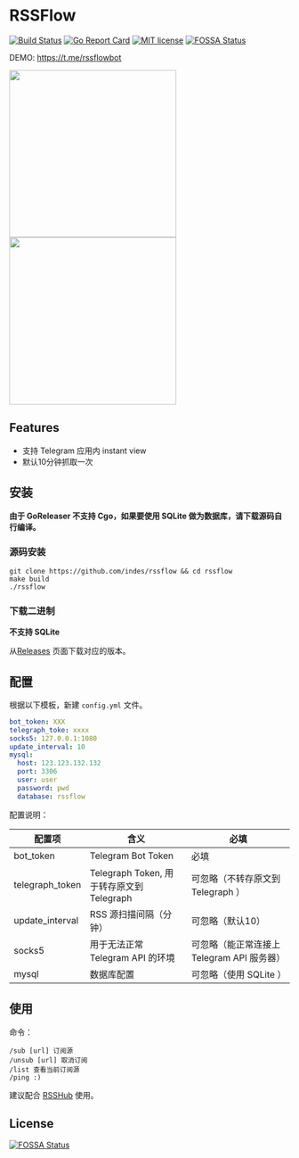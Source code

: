 # RSSFlow

[![Build Status](https://travis-ci.org/indes/rssflow.svg?branch=master)](https://travis-ci.org/indes/rssflow)
[![Go Report Card](https://goreportcard.com/badge/github.com/indes/rssflow)](https://goreportcard.com/report/github.com/indes/rssflow)
[![MIT license](https://img.shields.io/github/license/indes/rssflow.svg)](https://github.com/indes/rssflow/blob/master/LICENSE)
[![FOSSA Status](https://app.fossa.io/api/projects/git%2Bgithub.com%2Findes%2Frssflow.svg?type=shield)](https://app.fossa.io/projects/git%2Bgithub.com%2Findes%2Frssflow?ref=badge_shield)

DEMO: https://t.me/rssflowbot

<img src="https://raw.githubusercontent.com/indes/rssflow/master/images/IMG_1525.jpg" width = "300"/>
<img src="https://raw.githubusercontent.com/indes/rssflow/master/images/rssflow_demo.gif" width = "300"/>


## Features  

- 支持 Telegram 应用内 instant view
- 默认10分钟抓取一次

## 安装

**由于 GoReleaser 不支持 Cgo，如果要使用 SQLite 做为数据库，请下载源码自行编译。**  

### 源码安装

```shell
git clone https://github.com/indes/rssflow && cd rssflow
make build
./rssflow
```

### 下载二进制

**不支持 SQLite**  

从[Releases](https://github.com/indes/rssflow/releases) 页面下载对应的版本。

## 配置

根据以下模板，新建 `config.yml` 文件。

```yml
bot_token: XXX
telegraph_toke: xxxx
socks5: 127.0.0.1:1080
update_interval: 10
mysql:
  host: 123.123.132.132
  port: 3306
  user: user
  password: pwd
  database: rssflow
```

配置说明：

| 配置项 | 含义 | 必填 |
| ------ | ------ | ------ |
| bot_token | Telegram Bot Token | 必填 |
| telegraph_token | Telegraph Token, 用于转存原文到 Telegraph | 可忽略（不转存原文到Telegraph ） |
| update_interval | RSS 源扫描间隔（分钟） | 可忽略（默认10） |
| socks5 | 用于无法正常 Telegram API 的环境 | 可忽略（能正常连接上 Telegram API 服务器） |
| mysql | 数据库配置 | 可忽略（使用 SQLite ） |

## 使用

命令：
```shell
/sub [url] 订阅源
/unsub [url] 取消订阅
/list 查看当前订阅源
/ping :)
```
建议配合 [RSSHub](https://github.com/DIYgod/RSSHub) 使用。

## License
[![FOSSA Status](https://app.fossa.io/api/projects/git%2Bgithub.com%2Findes%2Frssflow.svg?type=large)](https://app.fossa.io/projects/git%2Bgithub.com%2Findes%2Frssflow?ref=badge_large)
